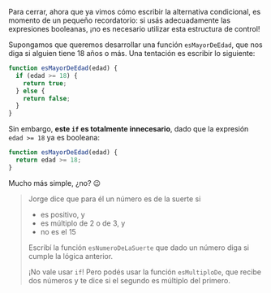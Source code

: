 Para cerrar, ahora que ya vimos cómo escribir la alternativa condicional, es momento de un pequeño recordatorio:
si usás adecuadamente las expresiones booleanas, ¡no es necesario utilizar esta estructura de control!

Supongamos que queremos desarrollar una función `esMayorDeEdad`, que nos diga si alguien tiene
18 años o más. Una tentación es escribir lo siguiente:

```javascript
function esMayorDeEdad(edad) {
  if (edad >= 18) {
    return true;
  } else {
    return false;
  }
}
```

Sin embargo, **este `if` es totalmente innecesario**, dado que la expresión `edad >= 18` ya es booleana:

```javascript
function esMayorDeEdad(edad) {
  return edad >= 18;
}
```

Mucho más simple, ¿no? :wink:

> Jorge dice que para él un número es de la suerte si
>
> * es positivo, y
> * es múltiplo de 2 o de 3, y
> * no es el 15
>
> Escribí la función `esNumeroDeLaSuerte` que dado un número diga si cumple la lógica anterior.
>
> ¡No vale usar `if`! Pero podés usar la función `esMultiploDe`, que recibe dos números y te dice si el segundo es múltiplo del primero.
